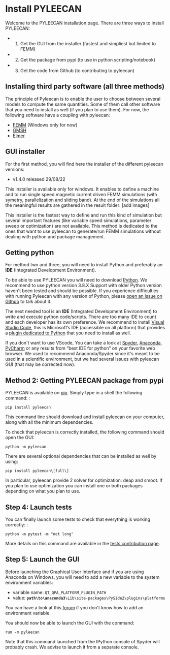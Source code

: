 Install PYLEECAN
================

Welcome to the PYLEECAN installation page. There are three ways to
install PYLEECAN:
- 1) Get the GUI from the installer (fastest and simpliest but limited to FEMM)
- 2) Get the package from pypi (to use in python scripting/notebook)
- 3) Get the code from Github (to contributing to pyleecan)

Installing third party software (all three methods)
---------------------------------------------------

The principle of Pyleecan is to enable the user to choose between
several models to compute the same quantities. Some of them call other
software that you need to install as well (if you plan to use them). For
now, the following software have a coupling with pyleecan:

-   [FEMM](http://www.femm.info/wiki/Download) (Windows only for now)
-   [GMSH](http://gmsh.info/)
-   [Elmer](http://www.elmerfem.org/blog/)

GUI installer
-------------
For the first method, you will find here the installer of the different pyleecan versions:
- v1.4.0 released 29/08/22

This installer is available only for windows. It enables to define a machine and to run single speed magnetic current driven FEMM simulations (with symetry, parallelization and sliding band). At the end of the simulations all the meaningful results are gathered in the result folder:
[add images]

This installer is the fastest way to define and run this kind of simulation but several important features (like variable speed simulations, parameter sweep or optimization) are not available.
This method is dedicated to the ones that want to use pyleecan to generate/run FEMM simulations without dealing with python and package management.

Getting python
--------------
For method two and three, you will need to install Python and preferably an **IDE** (Integrated Development Environment).

To be able to use PYLEECAN you will need to download
[Python](https://www.python.org/downloads/). We recommend to use python version 3.8.X
Support with older Python version haven't been tested and should be possible. If you experience difficulties with running
Pyleecan with any version of Python, please [open an issue on
Github](https://github.com/Eomys/pyleecan/issues) to talk about it.

The next needed tool is an **IDE** (Integrated Development Environment) to write and execute python code/scripts.
There are too many IDE to count and each developer has its own
preference. We recommend to install [Visual Studio Code](https://code.visualstudio.com/docs/python/python-tutorial), this
is Microsoft’s IDE (accessible on all platform) that provides a [plugin
dedicated to Python](https://code.visualstudio.com/docs/python/python-tutorial) that you need to install as well. 

If you don't want to use VScode, You can take a look at [Spyder](https://docs.spyder-ide.org/index.html), [Anaconda](https://www.anaconda.com/distribution/), [PyCharm](https://www.jetbrains.com/fr-fr/pycharm/) or any results from “best IDE for
python” on your favorite web browser. 
We used to recommend Anaconda/Spyder since it's meant to be used in a scientific environment, but we had several issues with pyleecan GUI (that may be corrected now).

Method 2: Getting PYLEECAN package from pypi
--------------------------------------------

PYLEECAN is available on [pip](https://pypi.org/project/pip/). Simply
type in a shell the following command: :

    pip install pyleecan

This command line should download and install pyleecan on your computer,
along with all the minimum dependencies.

To check that pyleecan is correctly installed, the following command should open the GUI:

    python -m pyleecan 

There are several optional dependencies that can be installed as well by using:

    pip install pyleecan\[full\]

In particular, pyleecan provide 2 solver for optimization: deap and smoot. If you plan to use optimization you can install one or both packages depending on what you plan to use.

Step 4: Launch tests
--------------------

You can finally launch some tests to check that everything is working
correctly: :

    python -m pytest -m "not long"

More details on this command are available in the [tests contribution page](test.contribution.md).

Step 5: Launch the GUI
----------------------

Before launching the Graphical User Interface and if you are using Anaconda on Windows,
you will need to add a new variable to the system environment variables:
- variable name: `QT_QPA_PLATFORM_PLUGIN_PATH`
- value: **`path\to\anaconda3`**`\Lib\site-packages\PySide2\plugins\platforms`

You can have a look at this [forum](https://superuser.com/questions/949560/how-do-i-set-system-environment-variables-in-windows-10) 
if you don't know how to add an environment variable.

You should now be able to launch the GUI with the command:

`run -m pyleecan`

Note that this command launched from the IPython console of Spyder will probably crash. We advise
to launch it from a separate console.
